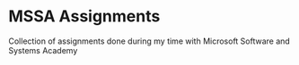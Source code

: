 # MSSA Assignments
 Collection of assignments done during my time with Microsoft Software and Systems Academy
